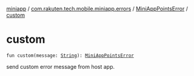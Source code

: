 [miniapp](../../index.md) / [com.rakuten.tech.mobile.miniapp.errors](../index.md) / [MiniAppPointsError](index.md) / [custom](./custom.md)

# custom

`fun custom(message: `[`String`](https://kotlinlang.org/api/latest/jvm/stdlib/kotlin/-string/index.html)`): `[`MiniAppPointsError`](index.md)

send custom error message from host app.

